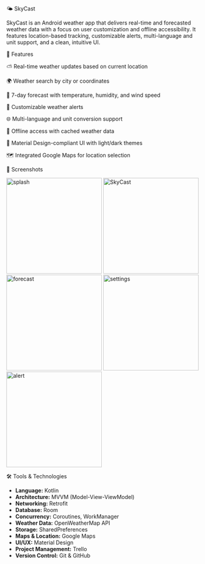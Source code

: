 🌤️ SkyCast

SkyCast is an Android weather app that delivers real-time and forecasted weather data with a focus on user customization and offline accessibility. It features location-based tracking, customizable alerts, multi-language and unit support, and a clean, intuitive UI.

🚀 Features

⛅ Real-time weather updates based on current location

🌍 Weather search by city or coordinates

📅 7-day forecast with temperature, humidity, and wind speed

🔔 Customizable weather alerts

🌐 Multi-language and unit conversion support

📡 Offline access with cached weather data

🎨 Material Design-compliant UI with light/dark themes

🗺️ Integrated Google Maps for location selection





📸 Screenshots




<img src="https://github.com/user-attachments/assets/b6c1295e-450e-4b1e-b81f-e6ac292e7c19" alt="splash" width="250"/>
<img src="https://github.com/user-attachments/assets/eeacff2f-ac1a-42d8-b656-ee693efaad53" alt="SkyCast" width="250"/>
<img src="https://github.com/user-attachments/assets/a878ce39-292d-4b99-b13d-6ccaa610351f" alt="forecast" width="250"/>
<img src="https://github.com/user-attachments/assets/c43e4371-cb5f-49d2-bac2-cca4aca668d0" alt="settings" width="250"/>
<img src="https://github.com/user-attachments/assets/162ec05f-2e56-478e-8e87-32bf9dbf5210" alt="alert" width="250"/>






🛠️ Tools & Technologies

- **Language:** Kotlin  
- **Architecture:** MVVM (Model-View-ViewModel)  
- **Networking:** Retrofit  
- **Database:** Room  
- **Concurrency:** Coroutines, WorkManager  
- **Weather Data:** OpenWeatherMap API  
- **Storage:** SharedPreferences  
- **Maps & Location:** Google Maps  
- **UI/UX:** Material Design  
- **Project Management:** Trello  
- **Version Control:** Git & GitHub  
